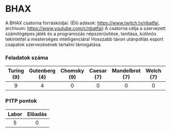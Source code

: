 # BHAX

A BHAX csatorna forráskódjai. 
(Élő adások: https://www.twitch.tv/nbatfai, archívum: https://www.youtube.com/c/nbatfai)
A csatorna célja a szervezett számítógépes játék és a programozás népszerűsítése, tanítása, különös tekintettel a mesterséges intelligenciára! 
Hosszabb távon utánpótlás esport csapatok szervezésének tartalmi támogatása. 


### Feladatok száma
|Turing (9)|Gutenberg (4)|Chomsky (9)|Caesar (7)|Mandelbrot (7)|Welch (7)|Conway (5)|Schwarzenegger (4)|Chaitin (4)|
|:-------:|:-------:|:-------:|:-------:|:-------:|:-------:|:-------:|:-------:|:-------:|
|9|4|0|0|0|0|0|0|0|

### P1TP pontok
|Labor| Előadás|
|:---:|:---:|
|5|0|
